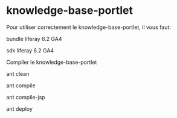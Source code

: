 # knowledge-base-portlet 

Pour utiliser correctement le knowledge-base-portlet, il vous faut:

bundle liferay 6.2 GA4

sdk liferay 6.2 GA4

Compiler le knowledge-base-portlet

ant clean

ant compile

ant compile-jsp

ant deploy




